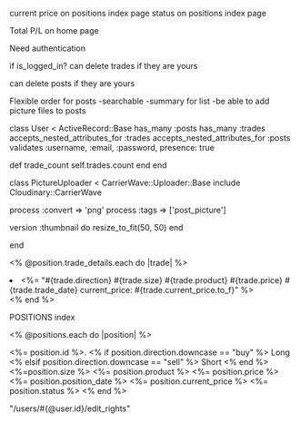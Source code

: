 current price on positions index page
status on positions index page


Total P/L on home page

Need authentication

if is_logged_in? can delete trades if they are yours

can delete posts if they are yours

Flexible order for posts
-searchable
-summary for list
-be able to add picture files to posts


class User < ActiveRecord::Base
  has_many :posts
  has_many :trades
  accepts_nested_attributes_for :trades
  accepts_nested_attributes_for :posts
  validates :username, :email, :password, presence: true

  def trade_count
    self.trades.count
  end
end

class PictureUploader < CarrierWave::Uploader::Base
  include Cloudinary::CarrierWave


  process :convert => 'png'
  process :tags => ['post_picture']



  version :thumbnail do
    resize_to_fit(50, 50)
  end



end

<% @position.trade_details.each do |trade| %>
  <li><%= "#{trade.direction} #{trade.size} #{trade.product} #{trade.price} #{trade.trade_date} current_price: #{trade.current_price.to_f}" %></li>
<% end %>


POSITIONS index

<% @positions.each do |position| %>
<tr>
  <td><%= position.id %>. </td>
  <td><% if position.direction.downcase == "buy" %>
        Long
      <% elsif position.direction.downcase == "sell" %>
        Short
      <% end %> </td>
  <td><%=position.size %> </td>
  <td><%= position.product %> </td>
  <td><%= position.price %> </td>
  <td><%= position.position_date %> </td>
  <td><%= position.current_price %> </td>
  <td><%= position.status %> </td>
</tr>
  <% end %>
<br />

"/users/#{@user.id}/edit_rights"
